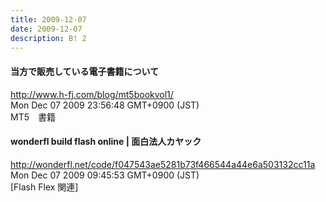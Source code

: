 ```yaml
---
title: 2009-12-07
date: 2009-12-07
description: B! 2
---
```


#### 当方で販売している電子書籍について
http://www.h-fj.com/blog/mt5bookvol1/<br>
Mon Dec 07 2009 23:56:48 GMT+0900 (JST)<br>
MT5　書籍


#### wonderfl build flash online | 面白法人カヤック
http://wonderfl.net/code/f047543ae5281b73f466544a44e6a503132cc11a<br>
Mon Dec 07 2009 09:45:53 GMT+0900 (JST)<br>
[Flash Flex 関連]


